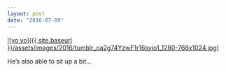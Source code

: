 ```yaml
---
layout: post
date: "2016-07-09"
---
```


[![yo yo]({{ site.baseurl }}/assets/images/2016/tumblr_oa2g74YzwF1r16syio1_1280-768x1024.jpg)](https://mananamanana.com/ohpiglet/wp-content/uploads/2016/07/tumblr_oa2g74YzwF1r16syio1_1280.jpg)

He’s also able to sit up a bit…
